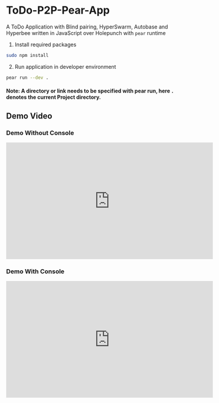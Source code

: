 # ToDo-P2P-Pear-App

A ToDo Application with Blind pairing, HyperSwarm, Autobase and Hyperbee written in JavaScript over Holepunch with `pear` runtime

1. Install required packages
```bash
sudo npm install
```
2. Run application in developer environment
```bash
pear run --dev .
```
#### Note: A directory or link needs to be specified with pear run, here `.` denotes the current Project directory.

## Demo Video

### Demo Without Console
<iframe width="560" height="315" src="https://www.youtube.com/embed/xF-d9oacR0Q?si=k4QOKH-X-xgymgLc" title="YouTube video player" frameborder="0" allow="accelerometer; autoplay; clipboard-write; encrypted-media; gyroscope; picture-in-picture; web-share" referrerpolicy="strict-origin-when-cross-origin" allowfullscreen></iframe>

### Demo With Console
<iframe width="560" height="315" src="https://www.youtube.com/embed/ME6jIPFaZ2A?si=yZBnHFlOQTGr_vVv" title="YouTube video player" frameborder="0" allow="accelerometer; autoplay; clipboard-write; encrypted-media; gyroscope; picture-in-picture; web-share" referrerpolicy="strict-origin-when-cross-origin" allowfullscreen></iframe>